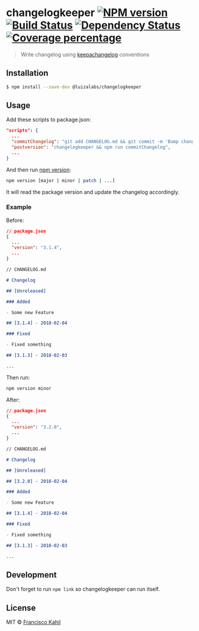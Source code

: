 # changelogkeeper [![NPM version][npm-image]][npm-url] [![Build Status][travis-image]][travis-url] [![Dependency Status][daviddm-image]][daviddm-url] [![Coverage percentage][coveralls-image]][coveralls-url]

> Write changelog using [keepachangelog](https://keepachangelog.com/en/1.0.0/) conventions

## Installation

```sh
$ npm install --save-dev @luizalabs/changelogkeeper
```

## Usage

Add these scripts to package.json:

```json
"scripts": {
  ...
  "commitChangelog": "git add CHANGELOG.md && git commit -m 'Bump changelog'",
  "postversion": "changelogkeeper && npm run commitChangelog",
  ...
}
```

And then run [npm version](https://docs.npmjs.com/cli/version.html):

```sh
npm version [major | minor | patch | ...]
```

It will read the package version and update the changelog accordingly.

### Example

Before:

```json
// package.json
{
  ...
  "version": "3.1.4",
  ...
}
```

```md
// CHANGELOG.md

# Changelog

## [Unreleased]

### Added

- Some new Feature

## [3.1.4] - 2018-02-04

### Fixed

- Fixed something

## [3.1.3] - 2018-02-03

...
```

Then run:

```sh
npm version minor
```

After:

```json
// package.json
{
  ...
  "version": "3.2.0",
  ...
}
```

```md
// CHANGELOG.md

# Changelog

## [Unreleased]

## [3.2.0] - 2018-02-04

### Added

- Some new Feature

## [3.1.4] - 2018-02-04

### Fixed

- Fixed something

## [3.1.3] - 2018-02-03

...
```

## Development

Don't forget to run `npm link` so changelogkeeper can run itself.

## License

MIT © [Francisco Kahil]()

[npm-image]: https://badge.fury.io/js/changelogkeeper.svg
[npm-url]: https://npmjs.org/package/changelogkeeper
[travis-image]: https://travis-ci.org/codexico/changelogkeeper.svg?branch=master
[travis-url]: https://travis-ci.org/codexico/changelogkeeper
[daviddm-image]: https://david-dm.org/codexico/changelogkeeper.svg?theme=shields.io
[daviddm-url]: https://david-dm.org/codexico/changelogkeeper
[coveralls-image]: https://coveralls.io/repos/codexico/changelogkeeper/badge.svg
[coveralls-url]: https://coveralls.io/r/codexico/changelogkeeper
